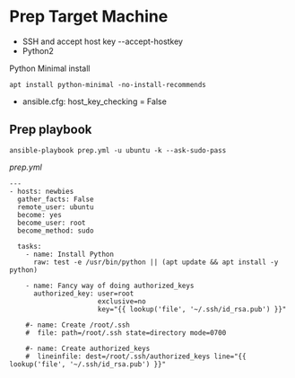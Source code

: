 # Prep Target Machine

- SSH and accept host key --accept-hostkey
- Python2

Python Minimal install

    apt install python-minimal -no-install-recommends

- ansible.cfg: host_key_checking = False

## Prep playbook

    ansible-playbook prep.yml -u ubuntu -k --ask-sudo-pass

_prep.yml_

    ---
    - hosts: newbies
      gather_facts: False
      remote_user: ubuntu
      become: yes
      become_user: root
      become_method: sudo

      tasks:
        - name: Install Python
          raw: test -e /usr/bin/python || (apt update && apt install -y python)

        - name: Fancy way of doing authorized_keys
          authorized_key: user=root
                          exclusive=no
                          key="{{ lookup('file', '~/.ssh/id_rsa.pub') }}"

        #- name: Create /root/.ssh
        #  file: path=/root/.ssh state=directory mode=0700

        #- name: Create authorized_keys
        #  lineinfile: dest=/root/.ssh/authorized_keys line="{{ lookup('file', '~/.ssh/id_rsa.pub') }}"